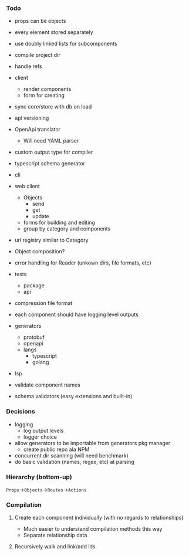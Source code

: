 ### Todo

- props can be objects
- every element stored separately
- use doubly linked lists for subcomponents

- compile project dir
- handle refs
- client
  - render components
  - form for creating
- sync core/store with db on load
- api versioning
- OpenApi translator
  - Will need YAML parser
- custom output type for compiler
- typescript schema generator
- cli
- web client
  - Objects
    - send
    - get
    - update
  - forms for building and editing
  - group by category and components
- url registry similar to Category
- Object composition?
- error handling for Reader (unkown dirs, file formats, etc)
- tests
  - package
  - api
- compression file format
- each component should have logging level outputs
- generators
  - protobuf
  - openapi
  - langs
    - typescript
    - golang
- lsp
- validate component names
- schema validators (easy extensions and built-in)

### Decisions

- logging
  - log output levels
  - logger choice
- allow generators to be importable from generators pkg manager
  - create public repo ala NPM
- concurrent dir scanning (will need benchmark)
- do basic validation (names, regex, etc) at parsing

### Hierarchy (bottom-up)

`Props`->`Objects`->`Routes`->`Actions`

### Compilation

1. Create each component individually (with no regards to relationships)

   - Much easier to understand compilation methods this way
   - Separate relationship data

2. Recursively walk and link/add ids
